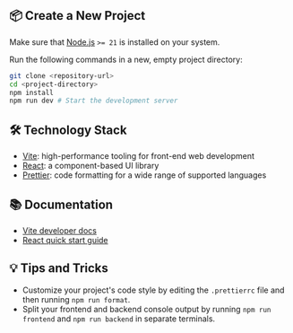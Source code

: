 ## 📦 Create a New Project

Make sure that [Node.js](https://nodejs.org/en/) `>= 21` is installed on your system.

Run the following commands in a new, empty project directory:

```sh
git clone <repository-url>
cd <project-directory>
npm install
npm run dev # Start the development server
```

## 🛠️ Technology Stack

- [Vite](https://vitejs.dev/): high-performance tooling for front-end web development
- [React](https://reactjs.org/): a component-based UI library
- [Prettier](https://prettier.io/): code formatting for a wide range of supported languages

## 📚 Documentation

- [Vite developer docs](https://vitejs.dev/guide/)
- [React quick start guide](https://react.dev/learn)

## 💡 Tips and Tricks

- Customize your project's code style by editing the `.prettierrc` file and then running `npm run format`.
- Split your frontend and backend console output by running `npm run frontend` and `npm run backend` in separate terminals.
